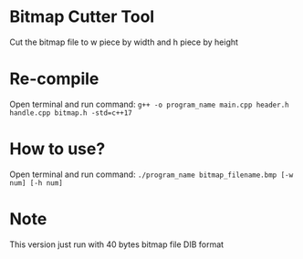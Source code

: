# Bitmap Cutter Tool
Cut the bitmap file to w piece by width and h piece by height

# Re-compile
Open terminal and run command: `g++ -o program_name main.cpp header.h handle.cpp bitmap.h -std=c++17`

# How to use?
Open terminal and run command: `./program_name bitmap_filename.bmp [-w num] [-h num]`

# Note
This version just run with 40 bytes bitmap file DIB format
